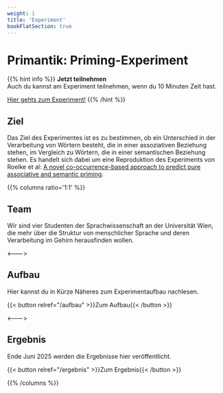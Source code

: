 ```yaml
---
weight: 1
title: 'Experiment'
bookFlatSection: true
---
```


# Primantik: Priming-Experiment

{{% hint info %}}
**Jetzt teilnehmen**  
Auch du kannst am Experiment teilnehmen, wenn du 10 Minuten Zeit hast.

[Hier gehts zum Experiment!](https://jatos.mindprobe.eu/publix/run?code=f3Xy1LzyNyQ)
{{% /hint %}}

## Ziel

Das Ziel des Experimentes ist es zu bestimmen, ob ein Unterschied in der Verarbeitung von Wörtern besteht, die in einer assoziativen Beziehung stehen, im Vergleich zu Wörtern, die in einer semantischen Beziehung stehen. Es handelt sich dabei um eine Reproduktion des Experiments von Roelke et al: [A novel co-occurrence-based approach to predict pure associative and semantic priming](https://doi.org/10.3758/s13423-018-1453-6).

{{% columns ratio='1:1' %}}

## Team

Wir sind vier Studenten der Sprachwissenschaft an der Universität Wien, die mehr über die Struktur von menschlicher Sprache und deren Verarbeitung im Gehirn herausfinden wollen.

<--->

## Aufbau

Hier kannst du in Kürze Näheres zum Experimentaufbau nachlesen.

{{< button relref="/aufbau" >}}Zum Aufbau{{< /button >}}

<--->

## Ergebnis

Ende Juni 2025 werden die Ergebnisse hier veröffentlicht.

{{< button relref="/ergebnis" >}}Zum Ergebnis{{< /button >}}

{{% /columns %}}
